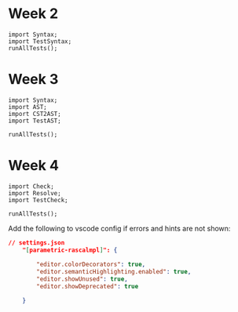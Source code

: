# Week 2

```
import Syntax;
import TestSyntax;
runAllTests();
```

# Week 3

```
import Syntax;
import AST;
import CST2AST;
import TestAST;

runAllTests();
```

# Week 4

```
import Check;
import Resolve;
import TestCheck;

runAllTests();
```

Add the following to vscode config if errors and hints are not shown: 

```json
// settings.json
    "[parametric-rascalmpl]": {
        
        "editor.colorDecorators": true,
        "editor.semanticHighlighting.enabled": true,
        "editor.showUnused": true,
        "editor.showDeprecated": true

    }
```